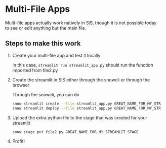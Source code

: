 # Multi-File Apps

Multi-file apps actually work natively in SiS, though it is not possible today to
see or edit anything but the main file.

## Steps to make this work

1. Create your multi-file app and test it locally

   In this case, `streamlit run streamlit_app.py` should run the function imported from file2.py

2. Create the streamlit in SiS either through the snowcli or through the browser

   Through the snowcli, you can do

   ```sh
   snow streamlit create --file streamlit_app.py GREAT_NAME_FOR_MY_STREAMLIT
   snow streamlit deploy --file streamlit_app.py GREAT_NAME_FOR_MY_STREAMLIT
   ```

3. Upload the extra python file to the stage that was created for your streamlit

   ```sh
   snow stage put file2.py GREAT_NAME_FOR_MY_STREAMLIT_STAGE
   ```

4. Profit!
